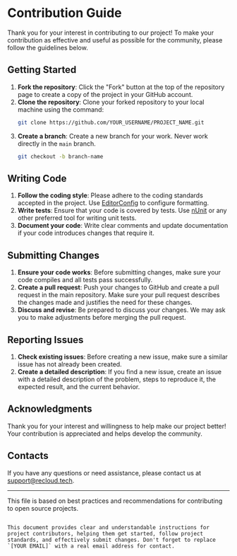 # Contribution Guide

Thank you for your interest in contributing to our project! To make your contribution as effective and useful as possible for the community, please follow the guidelines below.

## Getting Started

1. **Fork the repository**: Click the "Fork" button at the top of the repository page to create a copy of the project in your GitHub account.
2. **Clone the repository**: Clone your forked repository to your local machine using the command:
   ```bash
   git clone https://github.com/YOUR_USERNAME/PROJECT_NAME.git
   ```
3. **Create a branch**: Create a new branch for your work. Never work directly in the `main` branch.
   ```bash
   git checkout -b branch-name
   ```

## Writing Code

1. **Follow the coding style**: Please adhere to the coding standards accepted in the project. Use [EditorConfig](https://editorconfig.org/) to configure formatting.
2. **Write tests**: Ensure that your code is covered by tests. Use [nUnit](https://nunit.org) or any other preferred tool for writing unit tests.
3. **Document your code**: Write clear comments and update documentation if your code introduces changes that require it.

## Submitting Changes

1. **Ensure your code works**: Before submitting changes, make sure your code compiles and all tests pass successfully.
2. **Create a pull request**: Push your changes to GitHub and create a pull request in the main repository. Make sure your pull request describes the changes made and justifies the need for these changes.
3. **Discuss and revise**: Be prepared to discuss your changes. We may ask you to make adjustments before merging the pull request.

## Reporting Issues

1. **Check existing issues**: Before creating a new issue, make sure a similar issue has not already been created.
2. **Create a detailed description**: If you find a new issue, create an issue with a detailed description of the problem, steps to reproduce it, the expected result, and the current behavior.

## Acknowledgments

Thank you for your interest and willingness to help make our project better! Your contribution is appreciated and helps develop the community.

## Contacts

If you have any questions or need assistance, please contact us at support@recloud.tech.

---
This file is based on best practices and recommendations for contributing to open source projects.
```

This document provides clear and understandable instructions for project contributors, helping them get started, follow project standards, and effectively submit changes. Don't forget to replace `[YOUR EMAIL]` with a real email address for contact.
